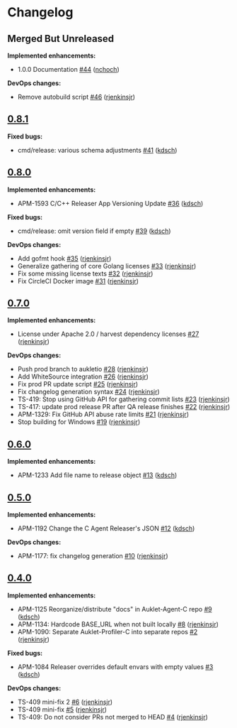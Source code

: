# Changelog

## Merged But Unreleased

**Implemented enhancements:**

- 1.0.0 Documentation [#44](https://github.com/ESG-USA/Auklet-Releaser-C/pull/44) ([nchoch](https://github.com/nchoch))

**DevOps changes:**

- Remove autobuild script [#46](https://github.com/ESG-USA/Auklet-Releaser-C/pull/46) ([rjenkinsjr](https://github.com/rjenkinsjr))

## [0.8.1](https://github.com/ESG-USA/Auklet-Releaser-C/tree/0.8.1)

**Fixed bugs:**

- cmd/release: various schema adjustments [#41](https://github.com/ESG-USA/Auklet-Releaser-C/pull/41) ([kdsch](https://github.com/kdsch))

## [0.8.0](https://github.com/ESG-USA/Auklet-Releaser-C/tree/0.8.0)

**Implemented enhancements:**

- APM-1593 C/C++ Releaser App Versioning Update [#36](https://github.com/ESG-USA/Auklet-Releaser-C/pull/36) ([kdsch](https://github.com/kdsch))

**Fixed bugs:**

- cmd/release: omit version field if empty [#39](https://github.com/ESG-USA/Auklet-Releaser-C/pull/39) ([kdsch](https://github.com/kdsch))

**DevOps changes:**

- Add gofmt hook [#35](https://github.com/ESG-USA/Auklet-Releaser-C/pull/35) ([rjenkinsjr](https://github.com/rjenkinsjr))
- Generalize gathering of core Golang licenses [#33](https://github.com/ESG-USA/Auklet-Releaser-C/pull/33) ([rjenkinsjr](https://github.com/rjenkinsjr))
- Fix some missing license texts [#32](https://github.com/ESG-USA/Auklet-Releaser-C/pull/32) ([rjenkinsjr](https://github.com/rjenkinsjr))
- Fix CircleCI Docker image [#31](https://github.com/ESG-USA/Auklet-Releaser-C/pull/31) ([rjenkinsjr](https://github.com/rjenkinsjr))

## [0.7.0](https://github.com/ESG-USA/Auklet-Releaser-C/tree/0.7.0)

**Implemented enhancements:**

- License under Apache 2.0 / harvest dependency licenses [#27](https://github.com/ESG-USA/Auklet-Releaser-C/pull/27) ([rjenkinsjr](https://github.com/rjenkinsjr))

**DevOps changes:**

- Push prod branch to aukletio [#28](https://github.com/ESG-USA/Auklet-Releaser-C/pull/28) ([rjenkinsjr](https://github.com/rjenkinsjr))
- Add WhiteSource integration [#26](https://github.com/ESG-USA/Auklet-Releaser-C/pull/26) ([rjenkinsjr](https://github.com/rjenkinsjr))
- Fix prod PR update script [#25](https://github.com/ESG-USA/Auklet-Releaser-C/pull/25) ([rjenkinsjr](https://github.com/rjenkinsjr))
- Fix changelog generation syntax [#24](https://github.com/ESG-USA/Auklet-Releaser-C/pull/24) ([rjenkinsjr](https://github.com/rjenkinsjr))
- TS-419: Stop using GitHub API for gathering commit lists [#23](https://github.com/ESG-USA/Auklet-Releaser-C/pull/23) ([rjenkinsjr](https://github.com/rjenkinsjr))
- TS-417: update prod release PR after QA release finishes [#22](https://github.com/ESG-USA/Auklet-Releaser-C/pull/22) ([rjenkinsjr](https://github.com/rjenkinsjr))
- APM-1329: Fix GitHub API abuse rate limits [#21](https://github.com/ESG-USA/Auklet-Releaser-C/pull/21) ([rjenkinsjr](https://github.com/rjenkinsjr))
- Stop building for Windows [#19](https://github.com/ESG-USA/Auklet-Releaser-C/pull/19) ([rjenkinsjr](https://github.com/rjenkinsjr))

## [0.6.0](https://github.com/ESG-USA/Auklet-Releaser-C/tree/0.6.0)

**Implemented enhancements:**

- APM-1233 Add file name to release object [#13](https://github.com/ESG-USA/Auklet-Releaser-C/pull/13) ([kdsch](https://github.com/kdsch))

## [0.5.0](https://github.com/ESG-USA/Auklet-Releaser-C/tree/0.5.0)

**Implemented enhancements:**

- APM-1192 Change the C Agent Releaser's JSON [#12](https://github.com/ESG-USA/Auklet-Releaser-C/pull/12) ([kdsch](https://github.com/kdsch))

**DevOps changes:**

- APM-1177: fix changelog generation [#10](https://github.com/ESG-USA/Auklet-Releaser-C/pull/10) ([rjenkinsjr](https://github.com/rjenkinsjr))

## [0.4.0](https://github.com/ESG-USA/Auklet-Releaser-C/tree/0.4.0)

**Implemented enhancements:**

- APM-1125 Reorganize/distribute "docs" in Auklet-Agent-C repo [#9](https://github.com/ESG-USA/Auklet-Releaser-C/pull/9) ([kdsch](https://github.com/kdsch))
- APM-1134: Hardcode BASE_URL when not built locally [#8](https://github.com/ESG-USA/Auklet-Releaser-C/pull/8) ([rjenkinsjr](https://github.com/rjenkinsjr))
- APM-1090: Separate Auklet-Profiler-C into separate repos [#2](https://github.com/ESG-USA/Auklet-Releaser-C/pull/2) ([rjenkinsjr](https://github.com/rjenkinsjr))

**Fixed bugs:**

- APM-1084 Releaser overrides default envars with empty values [#3](https://github.com/ESG-USA/Auklet-Releaser-C/pull/3) ([kdsch](https://github.com/kdsch))

**DevOps changes:**

- TS-409 mini-fix 2 [#6](https://github.com/ESG-USA/Auklet-Releaser-C/pull/6) ([rjenkinsjr](https://github.com/rjenkinsjr))
- TS-409 mini-fix [#5](https://github.com/ESG-USA/Auklet-Releaser-C/pull/5) ([rjenkinsjr](https://github.com/rjenkinsjr))
- TS-409: Do not consider PRs not merged to HEAD [#4](https://github.com/ESG-USA/Auklet-Releaser-C/pull/4) ([rjenkinsjr](https://github.com/rjenkinsjr))
